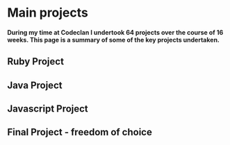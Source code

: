 # Main projects
#### During my time at Codeclan I undertook 64 projects over the course of 16 weeks. This page is a summary of some of the key projects undertaken.
## Ruby Project
## Java Project
## Javascript Project
## Final Project - freedom of choice

